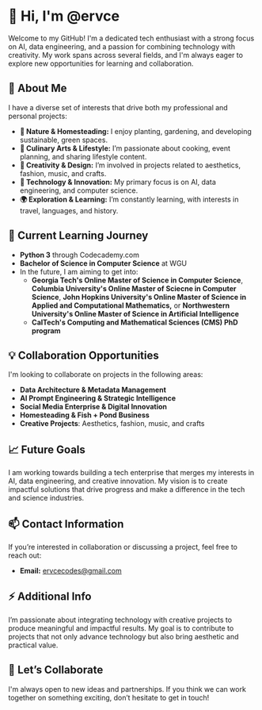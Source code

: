 # 👋 Hi, I'm @ervce

Welcome to my GitHub! I'm a dedicated tech enthusiast with a strong focus on AI, data engineering, and a passion for combining technology with creativity. My work spans across several fields, and I'm always eager to explore new opportunities for learning and collaboration.

## 👀 About Me
I have a diverse set of interests that drive both my professional and personal projects:
- **🌱 Nature & Homesteading:** I enjoy planting, gardening, and developing sustainable, green spaces.
- **🍳 Culinary Arts & Lifestyle:** I’m passionate about cooking, event planning, and sharing lifestyle content.
- **🎨 Creativity & Design:** I’m involved in projects related to aesthetics, fashion, music, and crafts.
- **🤖 Technology & Innovation:** My primary focus is on AI, data engineering, and computer science.
- **🌍 Exploration & Learning:** I’m constantly learning, with interests in travel, languages, and history.

## 🌱 Current Learning Journey
- **Python 3** through Codecademy.com
- **Bachelor of Science in Computer Science** at WGU
- In the future, I am aiming to get into:
  - **Georgia Tech's Online Master of Science in Computer Science**, **Columbia University's Online Master of Sciecne in Computer Science**, **John Hopkins University's Online Master of Science in Applied and Computational Mathematics,** or **Northwestern University's Online Master of Science in Artificial Intelligence**
  - **CalTech's Computing and Mathematical Sciences (CMS) PhD program**

## 💡 Collaboration Opportunities
I'm looking to collaborate on projects in the following areas:
- **Data Architecture & Metadata Management**
- **AI Prompt Engineering & Strategic Intelligence**
- **Social Media Enterprise & Digital Innovation**
- **Homesteading & Fish + Pond Business**
- **Creative Projects**: Aesthetics, fashion, music, and crafts

## 📈 Future Goals
I am working towards building a tech enterprise that merges my interests in AI, data engineering, and creative innovation. My vision is to create impactful solutions that drive progress and make a difference in the tech and science industries.

## 📫 Contact Information
If you’re interested in collaboration or discussing a project, feel free to reach out:
- **Email:** ervcecodes@gmail.com

## ⚡ Additional Info
I’m passionate about integrating technology with creative projects to produce meaningful and impactful results. My goal is to contribute to projects that not only advance technology but also bring aesthetic and practical value.

## 🌟 Let’s Collaborate
I'm always open to new ideas and partnerships. If you think we can work together on something exciting, don’t hesitate to get in touch!

<!---
ervce/ervce is a ✨ special ✨ repository because its `README.md` (this file) appears on your GitHub profile.
You can click the Preview link to take a look at your changes.
--->
